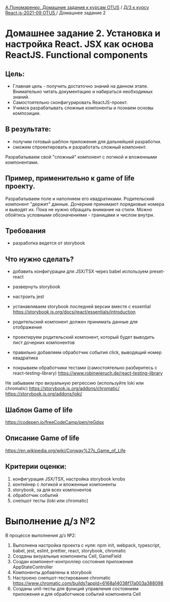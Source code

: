 [А.Пономаренко. Домашние задания к курсам OTUS](../../README.md) / [Д/З к курсу React.js-2021-09 OTUS ](../README.md) / Домашнее задание 2

# Домашнее задание 2. Установка и настройка React. JSX как основа ReactJS. Functional components

## Цель:

* Главная цель - получить достаточно знаний на данном этапе. Внимательно читать документацию и набираться необходимых знаний.
* Самостоятельно сконфигурировать ReactJS-проект.
* Учимся разрабатывать сложные компоненты и познаем основы композиции.

## В результате:

* получим готовый шаблон приложения для дальнейшей разработки.
* сможем спроектировать и разработать сложный компонент.

Разрабатываем свой "сложный" компонент с логикой и вложенными компонентами.

## Пример, применительно к game of life проекту.

Разрабатываем поле и наполняем его квадратиками. Родительский компонент "держит" данные. Дочерние принимают порядковые номера и выводят их.
Пока не нужно обращать внимание на стили. Можно обойтись условными обозначениями - границами и числом внутри.

## Требования

* разработка ведется от storybook

## Что нужно сделать?

* добавить конфигурации для JSX/TSX через babel используем preset-react

* развернуть storybook

* настроить jest

* устанавливаем storybook последней версии вместе с essential
https://storybook.js.org/docs/react/essentials/introduction

* родительский компонент должен принимать данные для отображения

* проектируем родительский компонент, который будет выводить лист дочерних компонентов

* правильно добавляем обработчик события click, выводящий номер квадратика

* покрываем обработчики тестами (самостоятельно разбиритесь с react-testing-library)
https://www.robinwieruch.de/react-testing-library

Не забываем про визуальную регрессию (используйте loki или chromatic)
https://storybook.js.org/addons/chromatic/
https://storybook.js.org/addons/loki/

## Шаблон Game of life
https://codepen.io/freeCodeCamp/pen/reGdqx

## Описание Game of life
https://en.wikipedia.org/wiki/Conway%27s_Game_of_Life

## Критерии оценки:

1. конфигурация JSX/TSX, настройка storybook knobs
2. контейнер с логикой и вложенные компоненты
3. storybook, за для всех компонентов
4. обработчик событий
5. снепшот тесты (loki или chromatic)


# Выполнение д/з №2

В процессе выполнения д/з №2:
1. Выполнена настройка проекта с нуля: npm init, webpack, typescript, babel, jest, eslint, prettier, react, storybook, chromatic
2. Созданы визуальные компоненты Cell, GameField
3. Создан компонент-контроллер состояния приложения AppStateController
4. Компоненты добавлены в storybook
5. Настроено снепшот-тестирование chromatic https://www.chromatic.com/builds?appId=6168a14038f17a003a388098
6. Созданы unit-тесты для функций управления состоянием приложения и для обработчиков событий компонента Cell